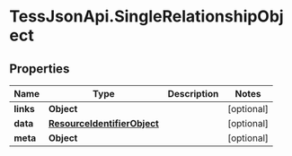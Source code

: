 # TessJsonApi.SingleRelationshipObject

## Properties
Name | Type | Description | Notes
------------ | ------------- | ------------- | -------------
**links** | **Object** |  | [optional] 
**data** | [**ResourceIdentifierObject**](ResourceIdentifierObject.md) |  | [optional] 
**meta** | **Object** |  | [optional] 


